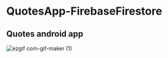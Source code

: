 # QuotesApp-FirebaseFirestore
## Quotes android app
 
![ezgif com-gif-maker (1)](https://user-images.githubusercontent.com/74429693/201739355-d79a233a-922a-4f8e-bd63-ab38da770850.gif)

